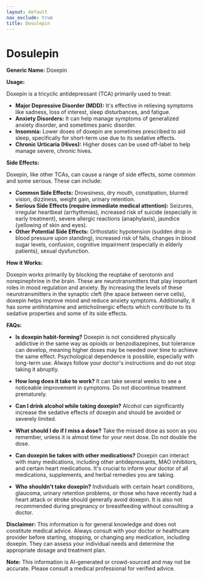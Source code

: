 ```yaml
---
layout: default
nav_exclude: true
title: Dosulepin
---
```


# Dosulepin

**Generic Name:** Doxepin

**Usage:**

Doxepin is a tricyclic antidepressant (TCA) primarily used to treat:

* **Major Depressive Disorder (MDD):**  It's effective in relieving symptoms like sadness, loss of interest, sleep disturbances, and fatigue.
* **Anxiety Disorders:**  It can help manage symptoms of generalized anxiety disorder, and sometimes panic disorder.
* **Insomnia:**  Lower doses of doxepin are sometimes prescribed to aid sleep, specifically for short-term use due to its sedative effects.
* **Chronic Urticaria (Hives):**  Higher doses can be used off-label to help manage severe, chronic hives.


**Side Effects:**

Doxepin, like other TCAs, can cause a range of side effects, some common and some serious.  These can include:

* **Common Side Effects:**  Drowsiness, dry mouth, constipation, blurred vision, dizziness, weight gain, urinary retention.
* **Serious Side Effects (require immediate medical attention):**  Seizures, irregular heartbeat (arrhythmias), increased risk of suicide (especially in early treatment), severe allergic reactions (anaphylaxis), jaundice (yellowing of skin and eyes).
* **Other Potential Side Effects:**  Orthostatic hypotension (sudden drop in blood pressure upon standing), increased risk of falls, changes in blood sugar levels, confusion, cognitive impairment (especially in elderly patients), sexual dysfunction.


**How it Works:**

Doxepin works primarily by blocking the reuptake of serotonin and norepinephrine in the brain. These are neurotransmitters that play important roles in mood regulation and anxiety. By increasing the levels of these neurotransmitters in the synaptic cleft (the space between nerve cells), doxepin helps improve mood and reduce anxiety symptoms.  Additionally, it has some antihistamine and anticholinergic effects which contribute to its sedative properties and some of its side effects.


**FAQs:**

* **Is doxepin habit-forming?**  Doxepin is not considered physically addictive in the same way as opioids or benzodiazepines, but tolerance can develop, meaning higher doses may be needed over time to achieve the same effect.  Psychological dependence is possible, especially with long-term use.  Always follow your doctor's instructions and do not stop taking it abruptly.

* **How long does it take to work?**  It can take several weeks to see a noticeable improvement in symptoms.  Do not discontinue treatment prematurely.

* **Can I drink alcohol while taking doxepin?**  Alcohol can significantly increase the sedative effects of doxepin and should be avoided or severely limited.

* **What should I do if I miss a dose?**  Take the missed dose as soon as you remember, unless it is almost time for your next dose.  Do not double the dose.

* **Can doxepin be taken with other medications?**  Doxepin can interact with many medications, including other antidepressants, MAO inhibitors, and certain heart medications. It's crucial to inform your doctor of all medications, supplements, and herbal remedies you are taking.

* **Who shouldn't take doxepin?**  Individuals with certain heart conditions, glaucoma, urinary retention problems, or those who have recently had a heart attack or stroke should generally avoid doxepin.  It is also not recommended during pregnancy or breastfeeding without consulting a doctor.


**Disclaimer:** This information is for general knowledge and does not constitute medical advice. Always consult with your doctor or healthcare provider before starting, stopping, or changing any medication, including doxepin. They can assess your individual needs and determine the appropriate dosage and treatment plan.


**Note:** This information is AI-generated or crowd-sourced and may not be accurate. Please consult a medical professional for verified advice.